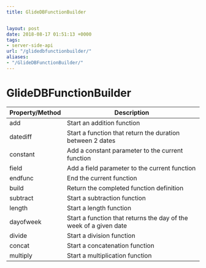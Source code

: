 ```yaml
---
title: GlideDBFunctionBuilder


layout: post
date: 2018-08-17 01:51:13 +0000
tags:
- server-side-api
url: "/glidedbfunctionbuilder/"
aliases:
- "/GlideDBFunctionBuilder/"
---
```

# GlideDBFunctionBuilder
<!--more-->

| Property/Method | Description |
| --- | --- |
| add | Start an addition function |
| datediff | Start a function that return the duration between 2 dates |
| constant | Add a constant parameter to the current function |
| field | Add a field parameter to the current function |
| endfunc | End the current function |
| build | Return the completed function definition |
| subtract | Start a subtraction function |
| length | Start a length function |
| dayofweek | Start a function that returns the day of the week of a given date |
| divide | Start a division function |
| concat | Start a concatenation function |
| multiply | Start a multiplication function |